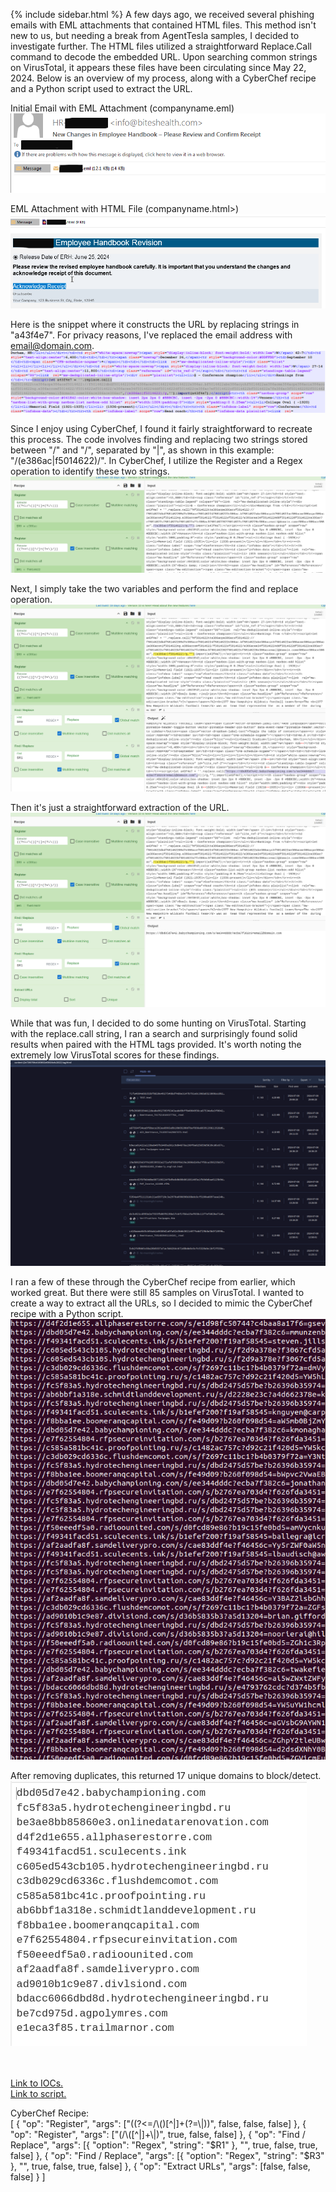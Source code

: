 {% include sidebar.html %}
A few days ago, we received several phishing emails with EML attachments that contained HTML files. This method isn't new to us, but needing a break from AgentTesla samples, I decided to investigate further. The HTML files utilized a straightforward Replace.Call command to decode the embedded URL. Upon searching common strings on VirusTotal, it appears these files have been circulating since May 22, 2024. Below is an overview of my process, along with a CyberChef recipe and a Python script used to extract the URL.

Initial Email with EML Attachment (companyname.eml)
<br>
<a href="Screenshots/PH1.png"> 
<img src="Screenshots/PH1.png">
</a>
<br>

EML Attachment with HTML File (companyname.html>)
<br>
<a href="Screenshots/PH2.png"> 
<img src="Screenshots/PH2.png">
</a>
<br>

Here is the snippet where it constructs the URL by replacing strings in "a43f4e7". For privacy reasons, I've replaced the email address with email@domain.com.
<br>
<a href="Screenshots/PH3.png"> 
<img src="Screenshots/PH3.png">
</a>
<br>

Since I enjoy using CyberChef, I found it fairly straightforward to recreate this process. The code involves finding and replacing two strings stored between "/" and "/", separated by "|", as shown in this example: "/(e386ac|f5014622)/". In CyberChef, I utilize the Register and a Regex operation to identify these two strings.
<br>
<a href="Screenshots/PH4.png"> 
<img src="Screenshots/PH4.png">
</a>
<br>

Next, I simply take the two variables and perform the find and replace operation.
<br>
<a href="Screenshots/PH5.png"> 
<img src="Screenshots/PH5.png">
</a>
<br>

Then it's just a straightforward extraction of the URL.
<br>
<a href="Screenshots/PH6.png"> 
<img src="Screenshots/PH6.png">
</a>
<br>

While that was fun, I decided to do some hunting on VirusTotal. Starting with the replace.call string, I ran a search and surprisingly found solid results when paired with the HTML tags provided. It's worth noting the extremely low VirusTotal scores for these findings.
<br>
<a href="Screenshots/PH7.png"> 
<img src="Screenshots/PH7.png">
</a>
<br>

I ran a few of these through the CyberChef recipe from earlier, which worked great. But there were still 85 samples on VirusTotal. I wanted to create a way to extract all the URLs, so I decided to mimic the CyberChef recipe with a Python script.
<br>
<a href="Screenshots/PH8.png"> 
<img src="Screenshots/PH8.png">
</a>
<br>

After removing duplicates, this returned 17 unique domains to block/detect.
<br>
<a href="Screenshots/PH9.png"> 
<img src="Screenshots/PH9.png">
</a>
<br>

<br>
<br>
<a href="https://github.com/mcsx03/mcsx03.github.io/blob/main/IOCs/2024_07_08_EML_Phishing_Hunt">Link to IOCs.</a>
<br>
<a href="https://github.com/mcsx03/mcsx03.github.io/blob/main/Scripts/PhishingDecode.py">Link to script.</a>
<br>



CyberChef Recipe:<br>
[
  { "op": "Register",
    "args": ["((?<=/\\()[^|]+(?=\\|))", false, false, false] },
  { "op": "Register",
    "args": ["(/\\([^|]+\\|)", true, false, false] },
  { "op": "Find / Replace",
    "args": [{ "option": "Regex", "string": "$R1" }, "", true, false, true, false] },
  { "op": "Find / Replace",
    "args": [{ "option": "Regex", "string": "$R3" }, "", true, false, true, false] },
  { "op": "Extract URLs",
    "args": [false, false, false] }
]